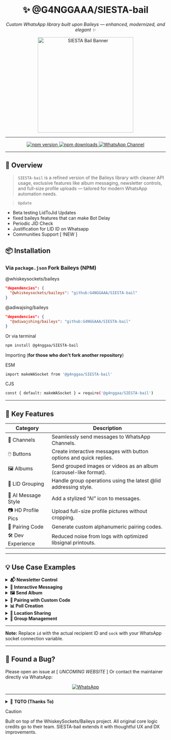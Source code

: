 <div align="center">
  <h1>✨ @G4NGGAAA/SIESTA-bail</h1>
  <p><em>Custom WhatsApp library built upon Baileys — enhanced, modernized, and elegant ✨</em></p>

  <img src="https://files.catbox.moe/pmq2tk.jpg" width="300" alt="SIESTA Bail Banner" />


  
---

  <p>
    <a href="https://www.npmjs.com/package/@g4nggaa/SIESTA-bail">
      <img src="https://img.shields.io/npm/v/@g4nggaa/SIESTA-bail?color=blueviolet&label=version&logo=npm" alt="npm version" />
    </a>
    <a href="https://www.npmjs.com/package/@g4nggaa/SIESTA-bail">
      <img src="https://img.shields.io/npm/dt/@g4nggaa/SIESTA-bail?color=blueviolet&label=downloads&logo=npm" alt="npm downloads" />
    </a>
    <a href="https://whatsapp.com/channel/0029Vb6DPnBIXnliEawZjb41">
      <img src="https://img.shields.io/badge/Join-WhatsApp%20Channel-25D366?logo=whatsapp&logoColor=white" alt="WhatsApp Channel" />
    </a>
  </p>
</div>

---

## 📌 Overview

> `SIESTA-bail` is a refined version of the Baileys library with cleaner API usage, exclusive features like album messaging, newsletter controls, and full-size profile uploads — tailored for modern WhatsApp automation needs.

> `Update`
+ Beta testing LidToJid Updates
+ fixed baileys features that can make Bot Delay
+ Periodic JID Check
+ Justification for LID ID on Whatsapp
+ Communities Support [ !NEW ]

## 📦 Installation

### Via `package.json` Fork Baileys (NPM)
@whiskeysockets/baileys
```json
"dependencies": {
  "@whiskeysockets/baileys": "github:G4NGGAAA/SIESTA-bail"
}
```
@adiwajsing/baileys
```json
"dependencies": {
  "@adiwajshing/baileys": "github:G4NGGAAA/SIESTA-bail"
}
```

Or via terminal
```bash
npm install @g4nggaa/SIESTA-bail
```

Importing (**for those who don't fork another repository**)

ESM
```bash
import makeWASocket from '@g4nggaa/SIESTA-bail'
```

CJS
```bash
const { default: makeWASocket } = require('@g4nggaa/SIESTA-bail')
```


---

## 🌟 Key Features

| Category         | Description                                                                 |
|------------------|-----------------------------------------------------------------------------|
| 📢 Channels       | Seamlessly send messages to WhatsApp Channels.                              |
| 🖱️ Buttons         | Create interactive messages with button options and quick replies.          |
| 🖼️ Albums          | Send grouped images or videos as an album (carousel-like format).          |
| 👤 LID Grouping    | Handle group operations using the latest @lid addressing style.             |
| 🤖 AI Message Style | Add a stylized “AI” icon to messages.                                      |
| 📷 HD Profile Pics | Upload full-size profile pictures without cropping.                        |
| 🔐 Pairing Code    | Generate custom alphanumeric pairing codes.                                |
| 🛠️ Dev Experience  | Reduced noise from logs with optimized libsignal printouts.                 |

---

## 💡 Use Case Examples

<details>
<summary><strong>📬 Newsletter Control</strong></summary>

```javascript
// Create a newsletter
await sock.newsletterCreate("SIESTA Updates");

// Change description
await sock.newsletterUpdateDescription("SIESTA@newsletter", "Fresh updates weekly");

// Send a reaction to a channel message
await sock.newsletterReactMessage("SIESTA@newsletter", "175", "🔥");
```

</details>

<details>
<summary><strong>📌 Interactive Messaging</strong></summary>

```javascript
const buttons = [
  { buttonId: 'btn1', buttonText: { displayText: 'Click Me' }, type: 1 },
  { buttonId: 'btn2', buttonText: { displayText: 'Visit Site' }, type: 1 }
];

const msg = {
  text: "Choose one:",
  footer: "From SIESTA with love 💜",
  buttons,
  headerType: 1
};

await sock.sendMessage(id, msg, { quoted: null });
```

</details>

<details>
<summary><strong>🖼️ Send Album</strong></summary>

```javascript
const media = [
  { image: { url: "https://example.com/pic1.jpg" } },
  { video: { url: "https://example.com/clip.mp4" } }
];

await sock.sendMessage(id, { album: media, caption: "Memories 💫" }, { quoted: null });
```

</details>

<details>
<summary><strong>🔐 Pairing with Custom Code</strong></summary>

```javascript
const code = await sock.requestPairingCode("62xxxxxxxxxx", "SIESTA01");
console.log("Your Pairing Code:", code);
```

</details>

<details>
<summary><strong>📊 Poll Creation</strong></summary>

```javascript
const pollMessage = {
  name: "Favorite Color?",
  values: ["Red", "Blue", "Green"],
  selectableCount: 1
};

await sock.sendMessage(id, { poll: pollMessage });
```

</details>

<details>
<summary><strong>📍 Location Sharing</strong></summary>

```javascript
const locationMessage = {
  degreesLatitude: 37.422,
  degreesLongitude: -122.084,
  name: "Googleplex",
  address: "1600 Amphitheatre Pkwy, Mountain View, CA 94043"
};

await sock.sendMessage(id, { location: locationMessage });
```

</details>

<details>
<summary><strong>👥 Group Management</strong></summary>

```javascript
// Create group
const group = await sock.groupCreate("My New Group", [number1, number2]);

// Add participants
await sock.groupAdd(group.id, [number3, number4]);

// Change group description
await sock.groupUpdateDescription(group.id, "This is our awesome group!");
```

</details>

---

**Note:** Replace `id` with the actual recipient ID and `sock` with your WhatsApp socket connection variable.

 ---
 
## 🐞 Found a Bug?

Please open an issue at  [ *UNCOMING WEBSITE* ]
Or contact the maintainer directly via WhatsApp:

<p align="center">
  <a href="https://wa.me/6285855962331" target="_blank">
    <img alt="WhatsApp" src="https://img.shields.io/badge/Chat%20on%20WhatsApp-25D366?style=for-the-badge&logo=whatsapp&logoColor=white">
  </a>
</p>

---

<details>
  <summary>🙏 <strong>TQTO (Thanks To)</strong></summary>

Terima kasih kepada pihak-pihak yang telah memberikan dukungan, inspirasi, dan kontribusi secara langsung maupun tidak langsung dalam pengembangan proyek ini:

- **Allah SWT**  
  For all His grace and ease.

- **Parent**  
  For your continued love, prayers, and support.

- **[Nstar-Y / Nstar-bail](https://github.com/Nstar-Y)**  
  As an initial foundation and reference in the development of this system.

- **[G4NGGAAA](https://github.com/G4NGGAAA)** (Me)  
  The main developer of this project.

</details>

> [!CAUTION]
> Built on top of the WhiskeySockets/Baileys project. All original core logic credits go to their team. SIESTA-bail extends it with thoughtful UX and DX improvements.
